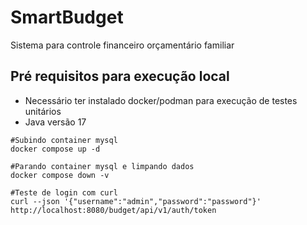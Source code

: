 # SmartBudget
Sistema para controle financeiro orçamentário familiar

## Pré requisitos para execução local
- Necessário ter instalado docker/podman para execução de testes unitários
- Java versão 17

```Shell Script
#Subindo container mysql
docker compose up -d

#Parando container mysql e limpando dados
docker compose down -v

#Teste de login com curl
curl --json '{"username":"admin","password":"password"}' http://localhost:8080/budget/api/v1/auth/token
```